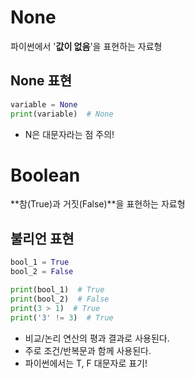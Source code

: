 # None
파이썬에서 '**값이 없음**'을 표현하는 자료형

## None 표현
```python
variable = None
print(variable)  # None
```
- N은 대문자라는 점 주의!

# Boolean
**참(True)과 거짓(False)**을 표현하는 자료형

## 불리언 표현
```python
bool_1 = True
bool_2 = False

print(bool_1)  # True
print(bool_2)  # False
print(3 > 1)  # True
print('3' != 3)  # True
```
- 비교/논리 연산의 평과 결과로 사용된다.
- 주로 조건/반복문과 함께 사용된다.
- 파이썬에서는 T, F 대문자로 표기!
